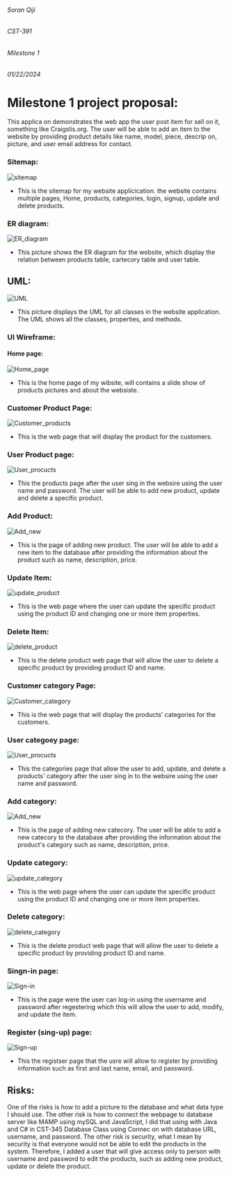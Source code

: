  
###### Soran Qiji 
###### CST-391 
###### Milestone 1 
###### 01/22/2024 

# Milestone 1 project proposal: 

This applica on demonstrates the web app the user post item for sell on it, something like Craigslis.org. 
The user will be able to add an item to the website by providing product details like name, model, piece, descrip on, picture, and user email address for contact. 

### Sitemap: 
![sitemap](/milestones/images/sitemap.png)
- This is the sitemap for my website applicication. the website contains multiple pages, Home, products, categories, login, signup, update and delete products.

### ER diagram: 
![ER_diagram](/milestones/images/ER.png)
- This picture shows the ER diagram for the website, which display the relation between products table, cartecory table and user table. 

## UML: 
![UML](/milestones/images/uml.png)
- This picture displays the UML for all classes in the website application. The UML shows all the classes, properties, and methods.
### UI Wireframe:  

#### Home page: 
![Home_page](/milestones/images/Wireframe_Home.png)
- This is the home page of my wibsite, will contains a slide show of products pictures and about the websiste.

### Customer Product Page: 
![Customer_products](/milestones/images/Wireframe_products.png)
- This is the web page that will display the product for the customers.

### User Product page:
![User_procucts](/milestones/images/user_products.png) 
- This the products page after the user sing in the websire using the user name and password. The user will be able to add new product, update and delete a specific product.
 
### Add Product: 
![Add_new](/milestones/images/add_product.png)
- This is the page of adding new product. The user will be able to add a new item to the database after providing the information about the product such as name, description, price.

### Update Item: 
![update_product](/milestones/images/products_update.png)
- This is the web page where the user can update the specific product using the product ID and changing one or more item properties.
 
### Delete Item: 
![delete_product](/milestones/images/products_delete.png)
 - This is the delete product web page that will allow the user to delete a specific product by providing product ID and name.
 
 ### Customer category Page: 
![Customer_category](/milestones/images/customer_categories.png)
- This is the web page that will display the products' categories for the customers.

### User categoey page:
![User_procucts](/milestones/images/user_categories.png) 
- This the categories page that allow the user to add, update, and delete a products' category after the user sing in to the websire using the user name and password.
 
### Add category: 
![Add_new](/milestones/images/add_category.png)
- This is the page of adding new catecory. The user will be able to add a new catecory to the database after providing the information about the product's category such as name, description, price.

### Update category: 
![update_category](/milestones/images/categories_update.png)
- This is the web page where the user can update the specific product using the product ID and changing one or more item properties.
 
### Delete category: 
![delete_category](/milestones/images/categories_delete.png)
 - This is the delete product web page that will allow the user to delete a specific product by providing product ID and name.
 
 ### Singn-in page:
 ![Sign-in](/milestones/images/login.png)
 - This is the page were the user can log-in using the username and password after regestering which this will allow the user to add, modify, and update the item.

 ### Register (sing-up) page:
 ![Sign-up](/milestones/images/signup.png)
 - This the registser page that the usre will allow to register by providing information such as first and last name, email, and password.
 
## Risks: 
One of the risks is how to add a picture to the database and what data type I should use. The other risk is how to connect the webpage to database server like MAMP using mySQL and JavaScript, I did that using with Java and C# in CST-345 Database Class using Connec on with database URL, username, and password. The other risk is security, what I mean by security is that everyone would not be able to edit the products in the system. Therefore, I added a user that will give access only to person with username and password to edit the products, such as adding new product, update or delete the product. 